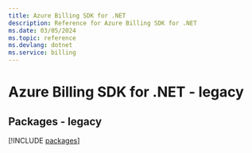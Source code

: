 ```yaml
---
title: Azure Billing SDK for .NET
description: Reference for Azure Billing SDK for .NET
ms.date: 03/05/2024
ms.topic: reference
ms.devlang: dotnet
ms.service: billing
---
```

# Azure Billing SDK for .NET - legacy
## Packages - legacy
[!INCLUDE [packages](billing-index.md)]
